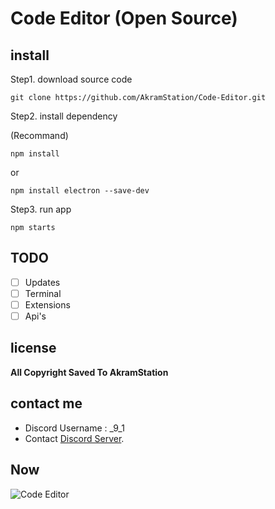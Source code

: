 # Code Editor (Open Source)

## install

Step1. download source code

```git
git clone https://github.com/AkramStation/Code-Editor.git
```

Step2. install dependency

(Recommand)

```npm
npm install
```

or

```npm
npm install electron --save-dev
```

Step3. run app

```npm
npm starts
```

## TODO

- [ ] Updates
- [ ] Terminal
- [ ] Extensions
- [ ] Api's

## license

**All Copyright Saved To AkramStation**

## contact me

- Discord Username : \_9_1
- Contact [Discord Server](https://discord.gg/RmZYj8auwC).

## Now

![Code Editor](https://media.discordapp.net/attachments/1118243091980226633/1135554408780939315/image.png?width=1024&height=392)
